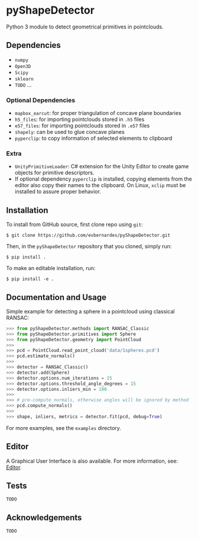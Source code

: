 # pyShapeDetector

Python 3 module to detect geometrical primitives in pointclouds.

## Dependencies

- `numpy`
- `Open3D`
- `Scipy`
- `sklearn`
- `TODO` ...

### Optional Dependencies
- `mapbox_earcut`: for proper triangulation of concave plane boundaries
- `h5_files`: for importing pointclouds stored in `.h5` files
- `e57_files`: for importing pointclouds stored in `.e57` files
- `shapely`: can be used to glue concave planes
- `pyperclip`: to copy information of selected elements to clipboard

### Extra
- `UnityPrimitiveLoader`: C# extension for the Unity Editor to create game objects for primitive descriptors. 
- If optional dependency `pyperclip` is installed, copying elements from the editor also copy their names to the clipboard. On Linux, `xclip` must be installed to assure proper behavior. 

## Installation

To install from GitHub source, first clone repo using `git`:

    $ git clone https://github.com/evbernardes/pyShapeDetector.git

Then, in the `pyShapeDetector` repository that you cloned, simply run:

    $ pip install .

To make an editable installation, run:

    $ pip install -e .

## Documentation and Usage

Simple example for detecting a sphere in a pointcloud using classical RANSAC:

``` python
>>> from pyShapeDetector.methods import RANSAC_Classic
>>> from pyShapeDetector.primitives import Sphere
>>> from pyShapeDetector.geometry import PointCloud
>>>
>>> pcd = PointCloud.read_point_cloud('data/1spheres.pcd')
>>> pcd.estimate_normals()
>>>
>>> detector = RANSAC_Classic()
>>> detector.add(Sphere)
>>> detector.options.num_iterations = 15
>>> detector.options.threshold_angle_degrees = 15
>>> detector.options.inliers_min = 100
>>>
>>> # pre-compute normals, otherwise angles will be ignored by method 
>>> pcd.compute_normals()
>>>
>>> shape, inliers, metrics = detector.fit(pcd, debug=True)
```

For more examples, see the `examples` directory.

## Editor
A Graphical User Interface is also available. 
For more information, see: [Editor](https://github.com/evbernardes/pyShapeDetector/tree/main/pyShapeDetector/editor).

## Tests

`TODO`

## Acknowledgements

`TODO`

